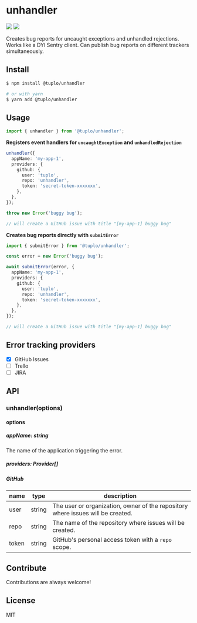 # unhandler

<p>
  <img src="https://packagephobia.now.sh/badge?p=@tuplo/unhandler">
  <img src="https://david-dm.org/tuplo/unhandler.svg">
</p>

Creates bug reports for uncaught exceptions and unhandled rejections. Works like a DYI Sentry client. Can publish bug reports on different trackers simultaneously.

## Install

```bash
$ npm install @tuplo/unhandler

# or with yarn
$ yarn add @tuplo/unhandler
```

## Usage

```ts
import { unhandler } from '@tuplo/unhandler';
```

**Registers event handlers for `uncaughtException` and `unhandledRejection`**

```ts
unhandler({
  appName: 'my-app-1',
  providers: {
    github: {
      user: 'tuplo',
      repo: 'unhandler',
      token: 'secret-token-xxxxxxx',
    },
  },
});

throw new Error('buggy bug');

// will create a GitHub issue with title "[my-app-1] buggy bug"
```

**Creates bug reports directly with `submitError`**

```ts
import { submitError } from '@tuplo/unhandler';

const error = new Error('buggy bug');

await submitError(error, {
  appName: 'my-app-1',
  providers: {
    github: {
      user: 'tuplo',
      repo: 'unhandler',
      token: 'secret-token-xxxxxxx',
    },
  },
});

// will create a GitHub issue with title "[my-app-1] buggy bug"
```

## Error tracking providers

- [x] GitHub Issues
- [ ] Trello
- [ ] JIRA

## API

### unhandler(options)

#### options

##### appName: string

The name of the application triggering the error.

##### providers: Provider[]

##### GitHub

| name  | type   | description                                                                     |
| ----- | ------ | ------------------------------------------------------------------------------- |
| user  | string | The user or organization, owner of the repository where issues will be created. |
| repo  | string | The name of the repository where issues will be created.                        |
| token | string | GitHub's personal access token with a `repo` scope.                             |

## Contribute

Contributions are always welcome!

## License

MIT
